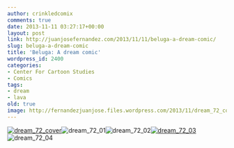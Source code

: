 ```yaml
---
author: crinkledcomix
comments: true
date: 2013-11-11 03:27:17+00:00
layout: post
link: http://juanjosefernandez.com/2013/11/11/beluga-a-dream-comic/
slug: beluga-a-dream-comic
title: 'Beluga: A dream comic'
wordpress_id: 2400
categories:
- Center For Cartoon Studies
- Comics
tags:
- dream
- lava
old: true
image: http://fernandezjuanjose.files.wordpress.com/2013/11/dream_72_cover1.gif
---
```

<!--more-->

[![dream_72_cover](http://fernandezjuanjose.files.wordpress.com/2013/11/dream_72_cover1.gif)](http://fernandezjuanjose.files.wordpress.com/2013/11/dream_72_cover1.gif)![dream_72_01](http://fernandezjuanjose.files.wordpress.com/2013/11/dream_72_011.gif)![dream_72_02](http://fernandezjuanjose.files.wordpress.com/2013/11/dream_72_021.gif)[![dream_72_03](http://fernandezjuanjose.files.wordpress.com/2013/11/dream_72_031.gif)](http://fernandezjuanjose.files.wordpress.com/2013/11/dream_72_031.gif)![dream_72_04](http://fernandezjuanjose.files.wordpress.com/2013/11/dream_72_041.gif)
